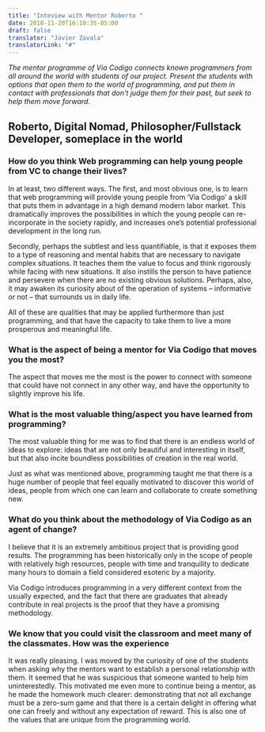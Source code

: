 ```yaml
---
title: "Inteview with Mentor Roberto "
date: 2018-11-20T16:10:35-05:00
draft: false
translator: "Javier Zavala"
translatorLink: "#"
---
```


_The mentor programme of Via Codigo connects known programmers from all around the world with students of our project. Present the students with options that open them to the world of programming, and put them in contact with professionals that don’t judge them for their past, but seek to help them move forward._

## Roberto, Digital Nomad, Philosopher/Fullstack Developer, someplace in the world

### **How do you think Web programming can help young people from VC to change their lives?**

In at least, two different ways. The first, and most obvious one, is to learn that web programming will provide young people from ‘Via Codigo’ a skill that puts them in advantage in a high demand modern labor market. This dramatically improves the possibilities in which the young people can re-incorporate in the society rapidly, and increases one’s potential professional development in the long run.

Secondly, perhaps the subtlest and less quantifiable, is that it exposes them to a type of reasoning and mental habits that are necessary to navigate complex situations. It teaches them the value to focus and think rigorously while facing with new situations. It also instills the person to have patience and persevere when there are no existing obvious solutions. Perhaps, also, it may awaken its curiosity about of the operation of systems – informative or not – that surrounds us in daily life.

All of these are qualities that may be applied furthermore than just programming, and that have the capacity to take them to live a more prosperous and meaningful life.

### **What is the aspect of being a mentor for Via Codigo that moves you the most?**

The aspect that moves me the most is the power to connect with someone that could have not connect in any other way, and have the opportunity to slightly improve his life.

### **What is the most valuable thing/aspect you have learned from programming?**

The most valuable thing for me was to find that there is an endless world of ideas to explore: ideas that are not only beautiful and interesting in itself, but that also incite boundless possibilities of creation in the real world.

Just as what was mentioned above, programming taught me that there is a huge number of people that feel equally motivated to discover this world of ideas, people from which one can learn and collaborate to create something new.

### **What do you think about the methodology of Via Codigo as an agent of change?**

I believe that it is an extremely ambitious project that is providing good results. The programming has been historically only in the scope of people with relatively high resources, people with time and tranquility to dedicate many hours to domain a field considered esoteric by a majority.

Via Codigo introduces programming in a very different context from the usually expected, and the fact that there are graduates that already contribute in real projects is the proof that they have a promising methodology.

### **We know that you could visit the classroom and meet many of the classmates. How was the experience**

It was really pleasing. I was moved by the curiosity of one of the students when asking why the mentors want to establish a personal relationship with them. It seemed that he was suspicious that someone wanted to help him uninterestedly. This motivated me even more to continue being a mentor, as he made the homework much clearer: demonstrating that not all exchange must be a zero-sum game and that there is a certain delight in offering what one can freely and without any expectation of reward. This is also one of the values that are unique from the programming world.
